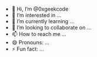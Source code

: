 - 👋 Hi, I’m @0xgeekcode
- 👀 I’m interested in ...
- 🌱 I’m currently learning ...
- 💞️ I’m looking to collaborate on ...
- 📫 How to reach me ...
- 😄 Pronouns: ...
- ⚡ Fun fact: ...

<!---
0xgeekcode/0xgeekcode is a ✨ special ✨ repository because its `README.md` (this file) appears on your GitHub profile.
You can click the Preview link to take a look at your changes.
--->
